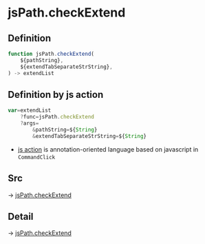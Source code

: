 # jsPath.checkExtend

## Definition

```js.js
function jsPath.checkExtend(
	${pathString},
	${extendTabSeparateStrString},
) -> extendList
```


## Definition by js action

```js.js
var=extendList
	?func=jsPath.checkExtend
	?args=
		&pathString=${String}
		&extendTabSeparateStrString=${String}
```

- [js action](#) is annotation-oriented language based on javascript in `CommandClick`

## Src

-> [jsPath.checkExtend](https://github.com/puutaro/CommandClick/blob/master/app/src/main/java/com/puutaro/commandclick/fragment_lib/terminal_fragment/js_interface/JsPath.kt#L39)

## Detail

-> [jsPath.checkExtend](https://github.com/puutaro/CommandClick/blob/master/md/developer/js_interface/details/JsPath/checkExtend.md)
